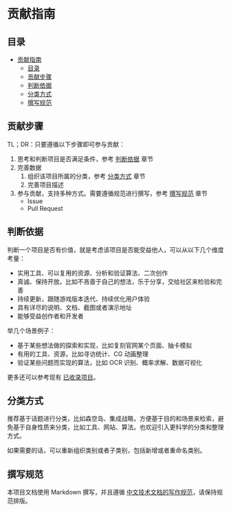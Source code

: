 # 贡献指南

## 目录

- [贡献指南](#贡献指南)
    - [目录](#目录)
    - [贡献步骤](#贡献步骤)
    - [判断依据](#判断依据)
    - [分类方式](#分类方式)
    - [撰写规范](#撰写规范)

## 贡献步骤

TL；DR：只要遵循以下步骤即可参与贡献：

1. 思考和判断项目是否满足条件，参考 [判断依据](#判断依据) 章节
1. 完善数据
    1. 组织该项目所属的分类，参考 [分类方式](#分类方式) 章节
    2. 完善项目描述
2. 参与贡献，支持多种方式。需要遵循规范进行撰写，参考 [撰写规范](#撰写规范) 章节
    - Issue
    - Pull Request

## 判断依据

判断一个项目是否有价值，就是考虑该项目是否能受益他人，可以从以下几个维度考量：

- 实用工具、可以复用的资源、分析和验证算法、二次创作
- 真诚、保持开放。比如不吝啬于自己的想法，乐于分享，交给社区来检验和完善
- 持续更新，跟随游戏版本迭代、持续优化用户体验
- 具有详尽的说明、文档、截图或者演示地址
- 能够受益创作者和开发者

举几个场景例子：

- 基于某些想法做的探索和实现，比如复刻官网某个页面、抽卡模拟
- 有用的工具、资源，比如寻访统计、CG 动画整理
- 验证某些问题而实现的算法，比如 OCR 识别、概率求解、数据可视化

更多还可以参考现有 [已收录项目](../LIST.md)。

## 分类方式

推荐基于话题进行分类，比如森空岛、集成战略，方便基于目的和场景来检索，避免基于自身性质来分类，比如工具、网站、算法。也欢迎引入更科学的分类和整理方式。

如果需要的话，可以重新组织类别或者子类别，包括新增或者重命名类别。

## 撰写规范

本项目文档使用 Markdown 撰写，并且遵循 [中文技术文档的写作规范](https://github.com/ruanyf/document-style-guide)，请保持规范排版。
